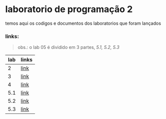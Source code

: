 # laboratorio de programação 2
 temos aqui os codigos e documentos dos laboratorios que foram lançados 

### links:
> obs.: o lab 05 é dividido em 3 partes, *5.1, 5.2, 5.3*

|lab |links |
|---|---|
|2  |[link](https://docs.google.com/document/d/e/2PACX-1vT1Arz8Pgfi4kix95e4sSkDdZuiIikJpktS0Gl1M1k9TYJUv3EF1V1b5oeKoYTZDYI-aY2jWbUzyMWg/pub)   |
|3   |[link](https://docs.google.com/document/d/e/2PACX-1vTeAoQS5BwzPYUUctzf1DWZunt7OW4K3ncy26WHXV9LRYPpSfbncV2dcdA__xAL4VLVW5ferky72euW/pub)   |
|4   |[link](https://docs.google.com/document/d/e/2PACX-1vRCj605I_avRluzUXZo5_LE3nUrC3-C7fsqQ6A0zgWAFAz74GvvWIOA9kp56fln076UNkeEiVYEO-B5/pub)   |
|5.1   |[link](https://docs.google.com/document/d/e/2PACX-1vQq7NNw_hYFUZIBGScoJjoVTYQt-aPGLf4YQZzmsNiDIg91GNphyDh0_F-zIPJ11hEootpbngyH6y6v/pub)   |
|5.2   |[link](https://docs.google.com/document/d/e/2PACX-1vTd8xfFMWlg1CMr7xwQhb-f5qoguQx8J41VaPwPFLSsQLmEeV3Kad4XgnSjTZQMJmLdGJWnh_zwdCSA/pub)   |
|5.3   |[link](https://docs.google.com/document/d/e/2PACX-1vRRheZJd9VwDTLF-4e1YSsVlE6Zd3JTqirtB9fDZLarBE2I4FzoExCdwinF43_iEkIiNkEy42j3jLmp/pub)   |


